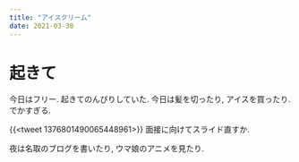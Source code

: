 ```yaml
---
title: "アイスクリーム"
date: 2021-03-30
---
```


# 起きて
今日はフリー. 起きてのんびりしていた. 今日は髪を切ったり, アイスを買ったり. でかすぎる.

{{<tweet 1376801490065448961>}}
面接に向けてスライド直すか.

夜は名取のブログを書いたり, ウマ娘のアニメを見たり.